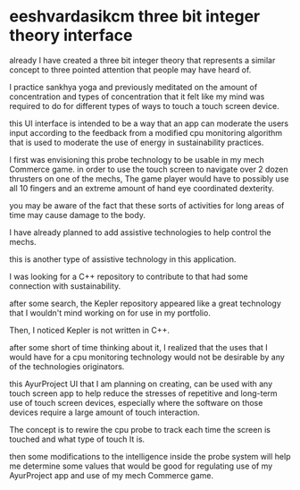 # eeshvardasikcm three bit integer theory interface

already I have created a three bit
integer theory that represents
a similar concept to three pointed
attention that people may have heard of.

I practice sankhya yoga and
previously meditated on the amount of
concentration and types of concentration
that it felt like my mind was
required to do for different types of
ways to touch a touch screen device.

this UI interface is intended to
be a way that an app can moderate
the users input according to the
feedback from a modified 
cpu monitoring algorithm that
is used to moderate the use of
energy in sustainability practices.

I first was envisioning this
probe technology to be usable in
my mech Commerce game.
in order to use the touch screen
to navigate over 2 dozen thrusters
on one of the mechs, The game player
would have to possibly use all 10
fingers and an extreme amount of
hand eye coordinated dexterity.

you may be aware of the fact that
these sorts of activities for long 
areas of time may cause damage to
the body.

I have already planned to add
assistive technologies to
help control the mechs.

this is another type of assistive
technology in this application.

I was looking for a C++ repository
to contribute to that had some
connection with sustainability.

after some search, the Kepler
repository appeared like a great
technology that I wouldn't mind
working on for use in my
portfolio.

Then, I noticed Kepler is not
written in C++.

after some short of time thinking
about it, I realized that the
uses that I would have for
a cpu monitoring technology 
would not be desirable by
any of the technologies
originators.

this AyurProject UI that I am planning
on creating, can be used with any
touch screen app to help
reduce the stresses of
repetitive and long-term
use of touch screen devices,
especially where the software on those
devices require a large amount of
touch interaction.

The concept is to rewire the
cpu probe to track each time
the screen is touched and what
type of touch It is.

then some modifications to the
intelligence inside the probe 
system will help me determine
some values that would be good
for regulating use of
my AyurProject app and
use of my mech Commerce game.
